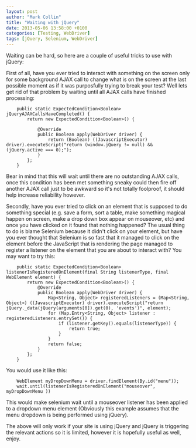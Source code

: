 ```yaml
---
layout: post
author: "Mark Collin"
title: "Waiting with jQuery"
date: 2013-05-06 13:58:00 +0100
categories: [Testing, WebDriver] 
tags: [jQuery, Selenium, WebDriver]
---
```

Waiting can be hard, so here are a couple of useful tricks to use with jQuery:

First of all, have you ever tried to interact with something on the screen only for some background AJAX call to change what is on the screen at the last possible moment as if it was purposfully trying to break your test?  Well lets get rid of that problem by waiting until all AJAX calls have finished processing:

```java">
    public static ExpectedCondition<Boolean> jQueryAJAXCallsHaveCompleted() {
        return new ExpectedCondition<Boolean>() {

            @Override
            public Boolean apply(WebDriver driver) {
                return (Boolean) ((JavascriptExecutor) driver).executeScript("return (window.jQuery != null) && (jQuery.active === 0);");
            }
        };
    }
```

Bear in mind that this will wait until there are no outstanding AJAX calls, once this condition has been met something sneaky could then fire off another AJAX call just to be awkward so it's not totally foolproof, it should help increase reliability however.

Secondly, have you ever tried to click on an element that is supposed to do something special (e.g. save a form, sort a table, make something magical happen on screen, make a drop down box appear on mouseover, etc) and once you have clicked on it found that nothing happened?  The usual thing to do is blame Selenium because it didn't click on your element, but have you ever thought that Selenium is so fast that it managed to click on the element before the JavaScript that is rendering the page managed to register a listener on the element that you are about to interact with?  You may want to try this:

```java">
    public static ExpectedCondition<Boolean> listenerIsRegisteredOnElement(final String listenerType, final WebElement element) {
        return new ExpectedCondition<Boolean>() {
            @Override
            public Boolean apply(WebDriver driver) {
                Map<String, Object> registeredListeners = (Map<String, Object>) ((JavascriptExecutor) driver).executeScript("return jQuery._data(jQuery(arguments[0]).get(0), 'events')", element);
                for (Map.Entry<String, Object> listener : registeredListeners.entrySet()) {
                    if (listener.getKey().equals(listenerType)) {
                        return true;
                    }
                }
                return false;
            }
        };
    }
```

You would use it like this:

```java">
    WebElement myDropDownMenu = driver.findElement(By.id("menu"));
    wait.until(listenerIsRegisteredOnElement("mouseover", myDropDownMenu ))
```

This would make selenium wait until a mouseover listener has been applied to a dropdown menu element (Obviously this example assumes that the menu dropdown is being performed using jQuery).

The above will only work if your site is using jQuery and jQuery is triggering the relevant actions so it is limited, however it is hopefully useful as well, enjoy.